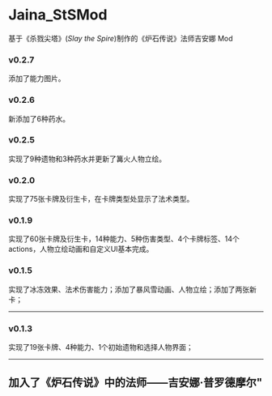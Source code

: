 # Jaina_StSMod
基于《杀戮尖塔》(*Slay the Spire*)制作的《炉石传说》法师吉安娜 Mod

### v0.2.7
添加了能力图片。

### v0.2.6
新添加了6种药水。

### v0.2.5
实现了9种遗物和3种药水并更新了篝火人物立绘。

### v0.2.0
实现了75张卡牌及衍生卡，在卡牌类型处显示了法术类型。

### v0.1.9
实现了60张卡牌及衍生卡，14种能力、5种伤害类型、4个卡牌标签、14个actions，人物立绘动画和自定义UI基本完成。

### v0.1.5
实现了冰冻效果、法术伤害能力；添加了暴风雪动画、人物立绘；添加了两张新卡；

----
### v0.1.3 
实现了19张卡牌、4种能力、1个初始遗物和选择人物界面；

----
加入了《炉石传说》中的法师——吉安娜·普罗德摩尔"
---